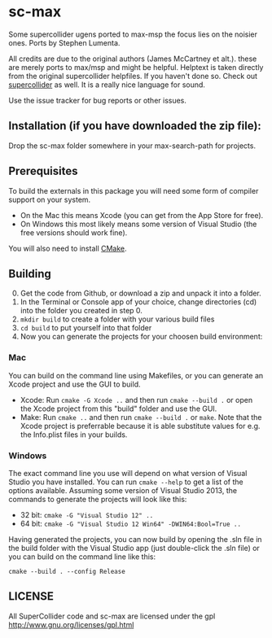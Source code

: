 # sc-max

Some supercollider ugens ported to max-msp the focus lies on the noisier ones.
Ports by Stephen Lumenta.

All credits are due to the original authors (James McCartney et alt.). these
are merely ports to max/msp and might be helpful.
Helptext is taken directly from the original supercollider helpfiles. If you haven't done so.
Check out [supercollider](http://supercollider.github.io/) as well. It is a really nice language for sound.

Use the issue tracker for bug reports or other issues.


## Installation (if you have downloaded the zip file):

Drop the sc-max folder somewhere in your max-search-path for projects.


## Prerequisites

To build the externals in this package you will need some form of compiler support on your system. 

* On the Mac this means Xcode (you can get from the App Store for free). 
* On Windows this most likely means some version of Visual Studio (the free versions should work fine).

You will also need to install [CMake](https://cmake.org/download/).


## Building

0. Get the code from Github, or download a zip and unpack it into a folder.
1. In the Terminal or Console app of your choice, change directories (cd) into the folder you created in step 0.
2. `mkdir build` to create a folder with your various build files
3. `cd build` to put yourself into that folder
4. Now you can generate the projects for your choosen build environment:

### Mac 

You can build on the command line using Makefiles, or you can generate an Xcode project and use the GUI to build.

* Xcode: Run `cmake -G Xcode ..` and then run `cmake --build .` or open the Xcode project from this "build" folder and use the GUI.
* Make: Run `cmake ..` and then run `cmake --build .` or `make`.  Note that the Xcode project is preferrable because it is able substitute values for e.g. the Info.plist files in your builds.

### Windows

The exact command line you use will depend on what version of Visual Studio you have installed.  You can run `cmake --help` to get a list of the options available.  Assuming some version of Visual Studio 2013, the commands to generate the projects will look like this:

* 32 bit: `cmake -G "Visual Studio 12" ..`
* 64 bit: `cmake -G "Visual Studio 12 Win64" -DWIN64:Bool=True ..`

Having generated the projects, you can now build by opening the .sln file in the build folder with the Visual Studio app (just double-click the .sln file) or you can build on the command line like this:

`cmake --build . --config Release`

## LICENSE

All SuperCollider code and sc-max are licensed under the gpl
http://www.gnu.org/licenses/gpl.html
